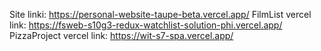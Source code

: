 Site linki: https://personal-website-taupe-beta.vercel.app/
FilmList vercel link: https://fsweb-s10g3-redux-watchlist-solution-phi.vercel.app/
PizzaProject vercel link: https://wit-s7-spa.vercel.app/